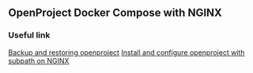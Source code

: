 ## OpenProject Docker Compose with NGINX
### Useful link
[Backup and restoring openproject](https://www.openproject.org/docs/installation-and-operations/operation/restoring/)
[Install and configure openproject with subpath on NGINX](https://www.openproject.org/docs/installation-and-operations/installation/docker/)